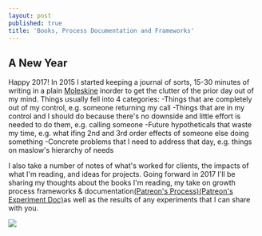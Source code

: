 ```yaml
---
layout: post
published: true
title: 'Books, Process Documentation and Frameworks'
---
```

## A New Year
Happy 2017!
In 2015 I started keeping a journal of sorts, 15-30 minutes of writing in a plain  [Moleskine](http://amzn.to/2j5m9Lj "Moleskine Black Plain") inorder to get the clutter of the prior day out of my mind. Things usually fell into 4 categories: 
-Things that are completely out of my control, e.g. someone returning my call 
-Things that are in my control and I should do because there's no downside and little effort is needed to do them, e.g. calling someone 
-Future hypotheticals that waste my time, e.g. what ifing 2nd and 3rd order effects of someone else doing something 
-Concrete problems that I need to address that day, e.g. things on maslow's hierarchy of needs

I also take a number of notes of what's worked for clients, the impacts of what I'm reading, and ideas for projects.
Going forward in 2017 I'll be sharing my thoughts about the books I'm reading, my take on growth process frameworks & documentation[(Patreon's Process)](https://patreonhq.com/why-would-i-ever-write-a-growth-experiment-doc-6ef2649fd215#.f6hsuxky9)[(Patreon's Experiment Doc)](https://paper.dropbox.com/doc/Experiment-Doc-Template-Patreon-Growth-Team-xbEoYTCXoXzB8ACw30Rxe)as well as the results of any experiments that I can share with you.

![]({{site.baseurl}}/img/MerryNewYear.jpg)
